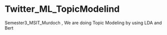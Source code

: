 # Twitter_ML_TopicModelind
Semester3_MSIT_Murdoch , We are doing Topic Modeling by using LDA and Bert
